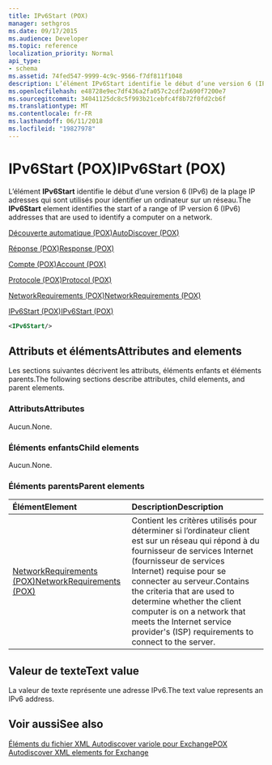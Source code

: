 ```yaml
---
title: IPv6Start (POX)
manager: sethgros
ms.date: 09/17/2015
ms.audience: Developer
ms.topic: reference
localization_priority: Normal
api_type:
- schema
ms.assetid: 74fed547-9999-4c9c-9566-f7df811f1048
description: L’élément IPv6Start identifie le début d’une version 6 (IPv6) de la plage IP adresses qui sont utilisés pour identifier un ordinateur sur un réseau.
ms.openlocfilehash: e48728e9ec7df436a2fa057c2cdf2a690f7200e7
ms.sourcegitcommit: 34041125dc8c5f993b21cebfc4f8b72f0fd2cb6f
ms.translationtype: MT
ms.contentlocale: fr-FR
ms.lasthandoff: 06/11/2018
ms.locfileid: "19827978"
---
```

# <a name="ipv6start-pox"></a><span data-ttu-id="e17a8-103">IPv6Start (POX)</span><span class="sxs-lookup"><span data-stu-id="e17a8-103">IPv6Start (POX)</span></span>

<span data-ttu-id="e17a8-104">L’élément **IPv6Start** identifie le début d’une version 6 (IPv6) de la plage IP adresses qui sont utilisés pour identifier un ordinateur sur un réseau.</span><span class="sxs-lookup"><span data-stu-id="e17a8-104">The **IPv6Start** element identifies the start of a range of IP version 6 (IPv6) addresses that are used to identify a computer on a network.</span></span> 
  
[<span data-ttu-id="e17a8-105">Découverte automatique (POX)</span><span class="sxs-lookup"><span data-stu-id="e17a8-105">AutoDiscover (POX)</span></span>](autodiscover-pox.md)
  
[<span data-ttu-id="e17a8-106">Réponse (POX)</span><span class="sxs-lookup"><span data-stu-id="e17a8-106">Response (POX)</span></span>](response-pox.md)
  
[<span data-ttu-id="e17a8-107">Compte (POX)</span><span class="sxs-lookup"><span data-stu-id="e17a8-107">Account (POX)</span></span>](account-pox.md)
  
[<span data-ttu-id="e17a8-108">Protocole (POX)</span><span class="sxs-lookup"><span data-stu-id="e17a8-108">Protocol (POX)</span></span>](protocol-pox.md)
  
[<span data-ttu-id="e17a8-109">NetworkRequirements (POX)</span><span class="sxs-lookup"><span data-stu-id="e17a8-109">NetworkRequirements (POX)</span></span>](networkrequirements-pox.md)
  
[<span data-ttu-id="e17a8-110">IPv6Start (POX)</span><span class="sxs-lookup"><span data-stu-id="e17a8-110">IPv6Start (POX)</span></span>](ipv6start-pox.md)
  
```xml
<IPv6Start/>
```

## <a name="attributes-and-elements"></a><span data-ttu-id="e17a8-111">Attributs et éléments</span><span class="sxs-lookup"><span data-stu-id="e17a8-111">Attributes and elements</span></span>

<span data-ttu-id="e17a8-112">Les sections suivantes décrivent les attributs, éléments enfants et éléments parents.</span><span class="sxs-lookup"><span data-stu-id="e17a8-112">The following sections describe attributes, child elements, and parent elements.</span></span>
  
### <a name="attributes"></a><span data-ttu-id="e17a8-113">Attributs</span><span class="sxs-lookup"><span data-stu-id="e17a8-113">Attributes</span></span>

<span data-ttu-id="e17a8-114">Aucun.</span><span class="sxs-lookup"><span data-stu-id="e17a8-114">None.</span></span>
  
### <a name="child-elements"></a><span data-ttu-id="e17a8-115">Éléments enfants</span><span class="sxs-lookup"><span data-stu-id="e17a8-115">Child elements</span></span>

<span data-ttu-id="e17a8-116">Aucun.</span><span class="sxs-lookup"><span data-stu-id="e17a8-116">None.</span></span>
  
### <a name="parent-elements"></a><span data-ttu-id="e17a8-117">Éléments parents</span><span class="sxs-lookup"><span data-stu-id="e17a8-117">Parent elements</span></span>

|<span data-ttu-id="e17a8-118">**Élément**</span><span class="sxs-lookup"><span data-stu-id="e17a8-118">**Element**</span></span>|<span data-ttu-id="e17a8-119">**Description**</span><span class="sxs-lookup"><span data-stu-id="e17a8-119">**Description**</span></span>|
|:-----|:-----|
|[<span data-ttu-id="e17a8-120">NetworkRequirements (POX)</span><span class="sxs-lookup"><span data-stu-id="e17a8-120">NetworkRequirements (POX)</span></span>](networkrequirements-pox.md) <br/> |<span data-ttu-id="e17a8-121">Contient les critères utilisés pour déterminer si l’ordinateur client est sur un réseau qui répond à du fournisseur de services Internet (fournisseur de services Internet) requise pour se connecter au serveur.</span><span class="sxs-lookup"><span data-stu-id="e17a8-121">Contains the criteria that are used to determine whether the client computer is on a network that meets the Internet service provider's (ISP) requirements to connect to the server.</span></span>  <br/> |
   
## <a name="text-value"></a><span data-ttu-id="e17a8-122">Valeur de texte</span><span class="sxs-lookup"><span data-stu-id="e17a8-122">Text value</span></span>

<span data-ttu-id="e17a8-123">La valeur de texte représente une adresse IPv6.</span><span class="sxs-lookup"><span data-stu-id="e17a8-123">The text value represents an IPv6 address.</span></span>
  
## <a name="see-also"></a><span data-ttu-id="e17a8-124">Voir aussi</span><span class="sxs-lookup"><span data-stu-id="e17a8-124">See also</span></span>



[<span data-ttu-id="e17a8-125">Éléments du fichier XML Autodiscover variole pour Exchange</span><span class="sxs-lookup"><span data-stu-id="e17a8-125">POX Autodiscover XML elements for Exchange</span></span>](pox-autodiscover-xml-elements-for-exchange.md)

